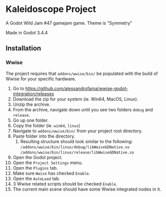 # Kaleidoscope Project
A Godot Wild Jam #47 gamejam game. Theme is "Symmetry"

Made in Godot 3.4.4

## Installation
### Wwise
The project requires that `addons/wwise/bin/` be populated
with the build of Wwise for your specific hardware.
1. Go to https://github.com/alessandrofama/wwise-godot-integration/releases
2. Download the zip for your system (ie. Win64, MacOS, Linux).
3. Unzip the archive.
4. From the archive, navigate down until you see two folders `debug` and `release`.
5. Go up one folder.
6. Copy the folder (ie. `win64`, `linux`)
7. Navigate to `addons/wwise/bin/` from your project root directory.
8. Paste folder into the directory. 
   1. Resulting structure should look similar to the following:
   `/addons/wwise/bin/linux/debug/libWwiseGDNative.so`
   `/addons/wwise/bin/linux/release/libWwiseGDNative.so`
9. Open the Godot project.
10. Open the `Project Settings` menu.
11. Open the `Plugins` tab.
12. Make sure `Wwise` has checked `Enable`. 
13. Open the `AutoLoad` tab.
14. 3 Wwise related scripts should be checked `Enable`.
15. The current main scene should have some Wwise integrated nodes in it.